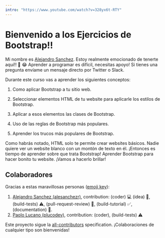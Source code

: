 ```yaml
---
intro: "https://www.youtube.com/watch?v=328yx6t-RTY"
---
```


# Bienvenido a los Ejercicios de Bootstrap!!

Mi nombre es [Alejandro Sanchez](https://twitter.com/alesanchezr). Estoy realmente emocionado de tenerte aquí!! 🎉 😂 Aprender a programar es difícil, necesitas apoyo! Si tienes una pregunta envíame un mensaje directo por Twitter o Slack.

Durante este curso vas a aprender los siguientes conceptos:

1. Como aplicar Bootstrap a tu sitio web.

2. Seleccionar elementos HTML de tu website para aplicarle los estilos de Bootstrap.

3. Aplicar a esos elementos las clases de Bootstrap.

4. Uso de las reglas de Bootstrap más populares.

5. Aprender los trucos más populares de Bootstrap.

Como habrás notado, HTML solo te permite crear websites básicos. Nadie quiere ver un website blanco con un montón de texto en él. ¡Entonces es tiempo de aprender sobre que trata Bootstrap! Aprender Bootstrap para hacer bonito tu website. ¡Vamos a hacerlo brillar!

## Colaboradores

Gracias a estas maravillosas personas ([emoji key](https://github.com/kentcdodds/all-contributors#emoji-key)):

1. [Alejandro Sanchez (alesanchezr)](https://github.com/alesanchezr), contribution: (coder) 💻 (idea) 🤔, (build-tests) ⚠️, (pull-request-review) 👀, (build-tutorial) ✅, (documentation) 📖.
2. [Paolo Lucano (plucodev)](https://github.com/plucodev), contribution: (coder), (build-tests) ⚠️

Este proyecto sigue la [all-contributors](https://github.com/kentcdodds/all-contributors) specification. ¡Colaboraciones de cualquier tipo son bienvenidas!

